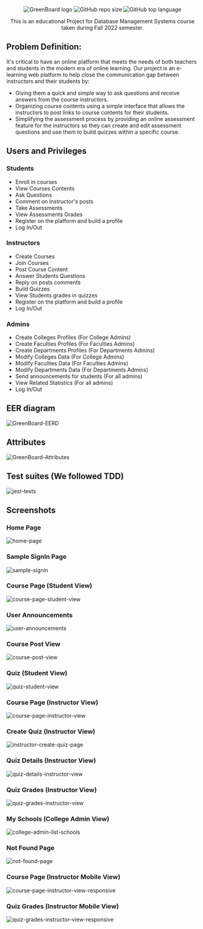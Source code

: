 <div align = "center">
  
  ![GreenBoard logo](https://user-images.githubusercontent.com/29122581/210644273-bb8d1c00-8cd4-4bfa-9eea-b713104a7332.png)
  ![GitHub repo size](https://img.shields.io/github/repo-size/michaelehab/GreenBoard?style=plastic)
  ![GitHub top language](https://img.shields.io/github/languages/top/michaelehab/GreenBoard?style=plastic)
  
  This is an educational Project for Database Management Systems course taken during Fall 2022 semester.
</div>

## Problem Definition:
It's critical to have an online platform that meets the needs of both teachers and students
in the modern era of online learning. Our project is an e-learning web platform to help close the
communication gap between instructors and their students by:
* Giving them a quick and simple way to ask questions and receive answers from the
course instructors.
* Organizing course contents using a simple interface that allows the instructors to post
links to course contents for their students.
* Simplifying the assessment process by providing an online assessment feature for the
instructors so they can create and edit assessment questions and use them to build quizzes
within a specific course. 
## Users and Privileges
### Students
  * Enroll in courses
  * View Courses Contents
  * Ask Questions
  * Comment on Instructor's posts
  * Take Assessments
  * View Assessments Grades
  * Register on the platform and build a profile
  * Log In/Out
### Instructors
  * Create Courses
  * Join Courses
  * Post Course Content
  * Answer Students Questions
  * Reply on posts comments
  * Build Quizzes
  * View Students grades in quizzes
  * Register on the platform and build a profile
  * Log In/Out
### Admins
  * Create Colleges Profiles (For College Admins)
  * Create Faculties Profiles (For Faculties Admins)
  * Create Departments Profiles (For Departments Admins)
  * Modify Colleges Data (For College Admins)
  * Modify Faculties Data (For Faculties Admins)
  * Modify Departments Data (For Departments Admins) 
  * Send announcements for students (For all admins)
  * View Related Statistics (For all admins)
  * Log In/Out 
  
## EER diagram
![GreenBoard-EERD](https://user-images.githubusercontent.com/29122581/210643493-35c3a2cc-34dc-41a6-b9d4-ba2828096cdc.jpg)

## Attributes
![GreenBoard-Attributes](https://user-images.githubusercontent.com/29122581/210643568-e980ea10-7c94-4152-9cef-115d87dafbd9.png)

## Test suites (We followed TDD)
![jest-tests](https://user-images.githubusercontent.com/29122581/210649871-b4a352d0-61af-4b6f-b609-f5faf96407d8.png)

## Screenshots
### Home Page
![home-page](https://user-images.githubusercontent.com/29122581/210645245-9a444e69-83b0-4fd0-988d-11b48bed4057.png)

### Sample SignIn Page
![sample-signin](https://user-images.githubusercontent.com/29122581/210645038-9c033505-7960-4695-9f8e-af01b46a30df.png)

### Course Page (Student View)
![course-page-student-view](https://user-images.githubusercontent.com/29122581/210645358-28bbd61e-b3d9-4d75-aadd-0348c91fa17a.png)

### User Announcements
![user-announcements](https://user-images.githubusercontent.com/29122581/210645431-1eddb797-ac59-4a29-ae82-7ad44a31bc01.png)

### Course Post View
![course-post-view](https://user-images.githubusercontent.com/29122581/210645744-a62d0f5d-42f3-45a8-b574-dd0709242e4b.png)

### Quiz (Student View)
![quiz-student-view](https://user-images.githubusercontent.com/29122581/210647756-05622780-cf60-419f-9c7a-2cbe49c38a27.png)

### Course Page (Instructor View)
![course-page-instructor-view](https://user-images.githubusercontent.com/29122581/210645540-0168497a-fda8-4d51-a142-afafc6e9c731.png)

### Create Quiz (Instructor View)
![instructor-create-quiz-page](https://user-images.githubusercontent.com/29122581/210647942-04c0de9f-6dd5-41cf-a704-5feac6489cd1.png)

### Quiz Details (Instructor View)
![quiz-details-instructor-view](https://user-images.githubusercontent.com/29122581/210645841-4affadd2-3d08-494c-83a0-9da5b15406d7.png)

### Quiz Grades (Instructor View)
![quiz-grades-instructor-view](https://user-images.githubusercontent.com/29122581/210645940-b15f0ea5-879f-4e00-bba0-6ba124834407.png)

### My Schools (College Admin View)
![college-admin-list-schools](https://user-images.githubusercontent.com/29122581/210646893-5bf84765-9f90-4fc1-a7bd-ba864c8fe4bf.png)

### Not Found Page
![not-found-page](https://user-images.githubusercontent.com/29122581/210647140-4ab062ee-d487-40db-83cd-5b5deec07db6.png)

### Course Page (Instructor Mobile View) 
![course-page-instructor-view-responsive](https://user-images.githubusercontent.com/29122581/210646019-f048d118-cfb0-4db4-b106-46db93005ef0.png)

### Quiz Grades (Instructor Mobile View) 
![quiz-grades-instructor-view-responsive](https://user-images.githubusercontent.com/29122581/210646746-00b04173-9eb5-46cf-8234-0708e30c56db.png)
